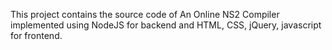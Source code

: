 This project contains the source code of An Online NS2 Compiler implemented using NodeJS for backend and HTML, CSS, jQuery, javascript for frontend.
